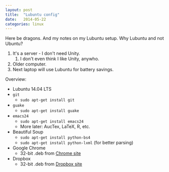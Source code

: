 ```yaml
---
layout: post
title:  "Lubuntu config"
date:   2014-05-22
categories: linux
---
```


Here be dragons. And my notes on my Lubuntu setup. Why Lubuntu and not Ubuntu?

1. It's a server - I don't need Unity.
   1. I don't even think I like Unity, anywho.
2. Older computer.
3. Next laptop will use Lubuntu for battery savings.

Overview:

- Lubuntu 14.04 LTS
- `git`
  - `sudo apt-get install git`
- `guake`
  - `sudo apt-get install guake`
- `emacs24`
  - `sudo apt-get install emacs24`
  - More later: AucTex, LaTeX, R, etc.
- Beautiful Soup
  - `sudo apt-get install python-bs4`
  - `sudo apt-get install python-lxml` (for better parsing)
- Google Chrome
  - 32-bit .deb from [Chrome site](https://www.google.com/intl/en_us/chrome/browser/)
- Dropbox
  - 32-bit .deb from [Dropbox site](https://www.dropbox.com/install?os=lnx)
